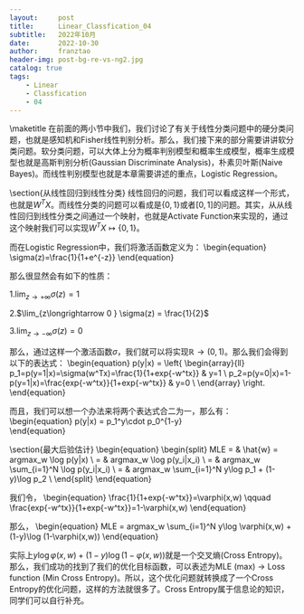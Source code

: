 ```yaml
---
layout:     post
title:      Linear_Classfication_04
subtitle:   2022年10月
date:       2022-10-30
author:     franztao
header-img: post-bg-re-vs-ng2.jpg
catalog: true
tags:
    - Linear
    - Classfication
    - 04
---
```

            

\maketitle
在前面的两小节中我们，我们讨论了有关于线性分类问题中的硬分类问题，也就是感知机和Fisher线性判别分析。那么，我们接下来的部分需要讲讲软分类问题。软分类问题，可以大体上分为概率判别模型和概率生成模型，概率生成模型也就是高斯判别分析(Gaussian Discriminate Analysis)，朴素贝叶斯(Naive Bayes)。而线性判别模型也就是本章需要讲述的重点，Logistic Regression。

\section{从线性回归到线性分类}
线性回归的问题，我们可以看成这样一个形式，也就是$W^TX$。而线性分类的问题可以看成是$\{0,1\}$或者$[0,1]$的问题。其实，从从线性回归到线性分类之间通过一个映射，也就是Activate Function来实现的，通过这个映射我们可以实现$W^TX \longmapsto \{0,1\}$。

而在Logistic Regression中，我们将激活函数定义为：
\begin{equation}
    \sigma(z)=\frac{1}{1+e^{-z}}
\end{equation}

那么很显然会有如下的性质：

1.$\lim_{z\longrightarrow+\infty} \sigma(z) = 1$ 

2.$\lim_{z\longrightarrow 0 } \sigma(z) = \frac{1}{2}$

3.$\lim_{z\longrightarrow-\infty} \sigma(z) = 0$

那么，通过这样一个激活函数$\sigma$，我们就可以将实现$\mathbb{R}\longrightarrow (0,1)$。那么我们会得到以下的表达式：
\begin{equation}
    p(y|x) = 
    \left\{
        \begin{array}{ll}
        p_1=p(y=1|x)=\sigma(w^Tx)=\frac{1}{1+exp\{-w^tx\}} & y=1 \\
        p_2=p(y=0|x)=1-p(y=1|x)=\frac{exp\{-w^tx\}}{1+exp\{-w^tx\}} & y=0 \\
    \end{array}
    \right.
\end{equation}

而且，我们可以想一个办法来将两个表达式合二为一，那么有：
\begin{equation}
    p(y|x) = p_1^y\cdot p_0^{1-y}  
\end{equation}

\section{最大后验估计}
\begin{equation}
    \begin{split}
        MLE = & \hat{w} = argmax_w \log p(y|x) \\
            = & argmax_w \log p(y_i|x_i) \\
            = & argmax_w \sum_{i=1}^N \log p(y_i|x_i) \\
            = & argmax_w \sum_{i=1}^N y\log p_1 + (1-y)\log p_2 \\
    \end{split}
\end{equation}
    
我们令，
\begin{equation}
    \frac{1}{1+exp\{-w^tx\}}=\varphi(x,w) \qquad \frac{exp\{-w^tx\}}{1+exp\{-w^tx\}}=1-\varphi(x,w)
\end{equation}

那么，
\begin{equation}
    MLE =  argmax_w \sum_{i=1}^N y\log \varphi(x,w) + (1-y)\log (1-\varphi(x,w))
\end{equation}

实际上$y\log \varphi(x,w) + (1-y)\log (1-\varphi(x,w))$就是一个交叉熵(Cross Entropy)。那么，我们成功的找到了我们的优化目标函数，可以表述为MLE (max) $\longrightarrow$ Loss function (Min Cross Entropy)。所以，这个优化问题就转换成了一个Cross Entropy的优化问题，这样的方法就很多了。Cross Entropy属于信息论的知识，同学们可以自行补充。

